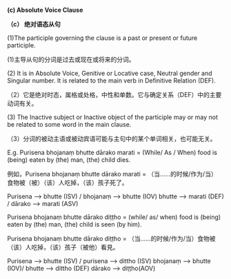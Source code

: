 **(c) Absolute Voice Clause** 

**（c） 绝对语态从句**

(1)The participle governing the clause is a past or present or future participle.

(1)主导从句的分词是过去或现在或将来的分词。

 (2) It is in Absolute Voice, Genitive or Locative case, Neutral gender and 
Singular number. It is related to the main verb in Definitive Relation (DEF). 

（2）它是绝对时态，属格或处格，中性和单数。它与确定关系（DEF）中的主要动词有关。

(3) The Inactive subject or Inactive object of the participle may or may not be 
related to some word in the main clause.

（3）分词的被动主语或被动宾语可能与主句中的某个单词相关，也可能无关。

 E.g. Purisena bhojanaṃ bhutte dārako marati = (While/ As / When) food is (being) eaten by (the) man, (the) child dies. 

 例如，Purisena bhojanaṃ bhutte dārako marati = （当……的时候/作为/当） 食物被（被）（该）人吃掉，（该）孩子死了。

Purisena --> bhutte (ISV) / bhojanaṃ --> bhutte (IOV) bhutte --> marati (DEF) / dārako --> marati (ASV) 
 
Purisena bhojanaṃ bhutte dārako diṭṭho = (while/ as/ when) food is (being) eaten by (the) man, (the) child is seen (by him). 

Purisena bhojanaṃ bhutte dārako diṭṭho = （当……的时候/作为/当）食物被（该）人吃掉，（该）孩子（被他）看見。

Purisena --> bhutte (ISV) / purisena --> dittho (ISV) bhojanaṃ --> bhutte (IOV)/ bhutte --> dittho (DEF) dārako --> diṭṭho(AOV) 
